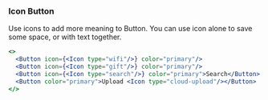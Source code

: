 <demo>

### Icon Button

Use icons to add more meaning to Button. You can use icon alone to save some space, or with text together.

```jsx live
<>
  <Button icon={<Icon type="wifi"/>} color="primary"/>
  <Button icon={<Icon type="gift"/>} color="primary"/>
  <Button icon={<Icon type="search"/>} color="primary">Search</Button>
  <Button color="primary">Upload <Icon type="cloud-upload"/></Button>
</>
```

</demo>
